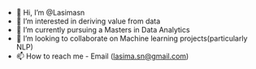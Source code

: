 - 👋 Hi, I’m @Lasimasn
- 👀 I’m interested in deriving value from data
- 🌱 I’m currently pursuing a Masters in Data Analytics 
- 💞️ I’m looking to collaborate on Machine learning projects(particularly NLP)
- 📫 How to reach me - Email (lasima.sn@gmail.com)

<!---
Lasimasn/Lasimasn is a ✨ special ✨ repository because its `README.md` (this file) appears on your GitHub profile.
You can click the Preview link to take a look at your changes.
--->
